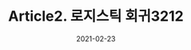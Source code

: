 ---
title:  "Article2. 로지스틱 회귀3212"

categories:
  - 빅데이터 분석 기사
tags: 
  - Part3. 빅데이터 모델링
  - Chapter2. 분석기법 적용
  - Section1. 분석기법
  - Article2. 로지스틱 회귀

toc: true
toc_sticky: true
 
date: 2021-02-23
last_modified_at: 2021-02-25
---